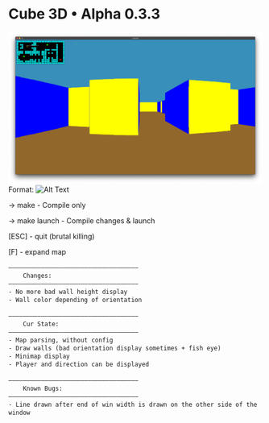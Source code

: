 # Cube 3D • Alpha 0.3.3

![Cube3D Screenshot](/images/screen.png)
Format: ![Alt Text](url)

-> make - Compile only

-> make launch - Compile changes & launch


[ESC] - quit (brutal killing)

[F] - expand map

	————————————————————————————————————
		Changes:
	————————————————————————————————————
	- No more bad wall height display
	- Wall color depending of orientation

    ————————————————————————————————————
		Cur State:
	————————————————————————————————————
	- Map parsing, without config
	- Draw walls (bad orientation display sometimes + fish eye)
	- Minimap display
	- Player and direction can be displayed

	————————————————————————————————————
    	Known Bugs:
	————————————————————————————————————
	- Line drawn after end of win width is drawn on the other side of the window
